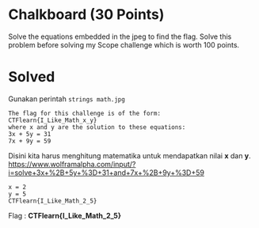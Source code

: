 # Chalkboard (30 Points)
Solve the equations embedded in the jpeg to find the flag. Solve this problem before solving my Scope challenge which is worth 100 points.
# Solved
Gunakan perintah <code>strings math.jpg</code>
```
The flag for this challenge is of the form:
CTFlearn{I_Like_Math_x_y}
where x and y are the solution to these equations:
3x + 5y = 31
7x + 9y = 59
```
Disini kita harus menghitung matematika untuk mendapatkan nilai <b>x</b> dan <b>y</b>. https://www.wolframalpha.com/input/?i=solve+3x+%2B+5y+%3D+31+and+7x+%2B+9y+%3D+59
```
x = 2
y = 5
CTFlearn{I_Like_Math_2_5}
```
Flag : <b>CTFlearn{I_Like_Math_2_5}</b>
